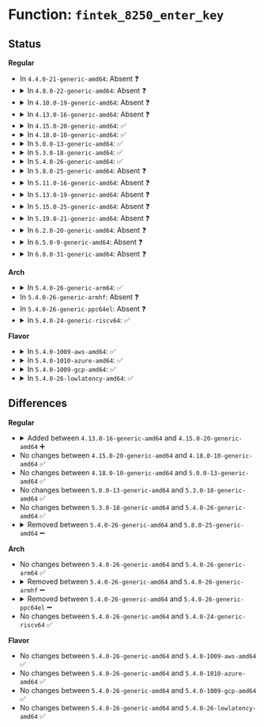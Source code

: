 # Function: <code>fintek_8250_enter_key</code>

## Status
<b>Regular</b>
<ul>
<li>
In <code>4.4.0-21-generic-amd64</code>: Absent ❓
</li>
<li>
<details>
<summary>In <code>4.8.0-22-generic-amd64</code>: Absent ❓</summary>

```json
{
  "name": "fintek_8250_enter_key",
  "collision_type": "Unique Static",
  "inline_type": "Full",
  "funcs": [
    {
      "addr": 18446744071584465227,
      "name": "fintek_8250_enter_key",
      "external": false,
      "loc": "drivers/tty/serial/8250/8250_fintek.c:52",
      "file": "drivers/tty/serial/8250/8250_fintek.c",
      "inline": "not declared, inlined",
      "caller_inline": [
        "drivers/tty/serial/8250/8250_fintek.c:fintek_8250_probe",
        "drivers/tty/serial/8250/8250_fintek.c:fintek_8250_probe",
        "drivers/tty/serial/8250/8250_fintek.c:fintek_8250_rs485_config"
      ],
      "caller_func": []
    }
  ],
  "symbols": []
}
```
</details>
</li>
<li>
<details>
<summary>In <code>4.10.0-19-generic-amd64</code>: Absent ❓</summary>

```json
{
  "name": "fintek_8250_enter_key",
  "collision_type": "Unique Static",
  "inline_type": "Full",
  "funcs": [
    {
      "addr": 18446744071584647445,
      "name": "fintek_8250_enter_key",
      "external": false,
      "loc": "drivers/tty/serial/8250/8250_fintek.c:103",
      "file": "drivers/tty/serial/8250/8250_fintek.c",
      "inline": "not declared, inlined",
      "caller_inline": [
        "drivers/tty/serial/8250/8250_fintek.c:fintek_8250_probe",
        "drivers/tty/serial/8250/8250_fintek.c:fintek_8250_rs485_config"
      ],
      "caller_func": []
    }
  ],
  "symbols": []
}
```
</details>
</li>
<li>
<details>
<summary>In <code>4.13.0-16-generic-amd64</code>: Absent ❓</summary>

```json
{
  "name": "fintek_8250_enter_key",
  "collision_type": "Unique Static",
  "inline_type": "Full",
  "funcs": [
    {
      "addr": 18446744071584730496,
      "name": "fintek_8250_enter_key",
      "external": false,
      "loc": "drivers/tty/serial/8250/8250_fintek.c:116",
      "file": "drivers/tty/serial/8250/8250_fintek.c",
      "inline": "not declared, inlined",
      "caller_inline": [
        "drivers/tty/serial/8250/8250_fintek.c:fintek_8250_probe",
        "drivers/tty/serial/8250/8250_fintek.c:fintek_8250_rs485_config"
      ],
      "caller_func": []
    }
  ],
  "symbols": []
}
```
</details>
</li>
<li>
<details>
<summary>In <code>4.15.0-20-generic-amd64</code>: ✅</summary>

```c
int fintek_8250_enter_key(u16 base_port, u8 key)
```

```json
{
  "name": "fintek_8250_enter_key",
  "collision_type": "Unique Static",
  "inline_type": "No",
  "funcs": [
    {
      "addr": 18446744071585144480,
      "name": "fintek_8250_enter_key",
      "external": false,
      "loc": "drivers/tty/serial/8250/8250_fintek.c:122",
      "file": "drivers/tty/serial/8250/8250_fintek.c",
      "inline": "seen, unknown",
      "caller_inline": [],
      "caller_func": [
        "drivers/tty/serial/8250/8250_fintek.c:fintek_8250_probe",
        "drivers/tty/serial/8250/8250_fintek.c:fintek_8250_set_termios",
        "drivers/tty/serial/8250/8250_fintek.c:fintek_8250_rs485_config"
      ]
    }
  ],
  "symbols": [
    {
      "addr": 18446744071585144480,
      "name": "fintek_8250_enter_key",
      "section": ".text",
      "bind": "STB_LOCAL",
      "size": 83
    }
  ]
}
```
</details>
</li>
<li>
<details>
<summary>In <code>4.18.0-10-generic-amd64</code>: ✅</summary>

```c
int fintek_8250_enter_key(u16 base_port, u8 key)
```

```json
{
  "name": "fintek_8250_enter_key",
  "collision_type": "Unique Static",
  "inline_type": "No",
  "funcs": [
    {
      "addr": 18446744071585378656,
      "name": "fintek_8250_enter_key",
      "external": false,
      "loc": "drivers/tty/serial/8250/8250_fintek.c:122",
      "file": "drivers/tty/serial/8250/8250_fintek.c",
      "inline": "seen, unknown",
      "caller_inline": [],
      "caller_func": [
        "drivers/tty/serial/8250/8250_fintek.c:fintek_8250_probe",
        "drivers/tty/serial/8250/8250_fintek.c:fintek_8250_set_termios",
        "drivers/tty/serial/8250/8250_fintek.c:fintek_8250_rs485_config"
      ]
    }
  ],
  "symbols": [
    {
      "addr": 18446744071585378656,
      "name": "fintek_8250_enter_key",
      "section": ".text",
      "bind": "STB_LOCAL",
      "size": 83
    }
  ]
}
```
</details>
</li>
<li>
<details>
<summary>In <code>5.0.0-13-generic-amd64</code>: ✅</summary>

```c
int fintek_8250_enter_key(u16 base_port, u8 key)
```

```json
{
  "name": "fintek_8250_enter_key",
  "collision_type": "Unique Static",
  "inline_type": "No",
  "funcs": [
    {
      "addr": 18446744071585502096,
      "name": "fintek_8250_enter_key",
      "external": false,
      "loc": "drivers/tty/serial/8250/8250_fintek.c:122",
      "file": "drivers/tty/serial/8250/8250_fintek.c",
      "inline": "seen, unknown",
      "caller_inline": [],
      "caller_func": [
        "drivers/tty/serial/8250/8250_fintek.c:fintek_8250_probe",
        "drivers/tty/serial/8250/8250_fintek.c:fintek_8250_set_termios",
        "drivers/tty/serial/8250/8250_fintek.c:fintek_8250_rs485_config"
      ]
    }
  ],
  "symbols": [
    {
      "addr": 18446744071585502096,
      "name": "fintek_8250_enter_key",
      "section": ".text",
      "bind": "STB_LOCAL",
      "size": 83
    }
  ]
}
```
</details>
</li>
<li>
<details>
<summary>In <code>5.3.0-18-generic-amd64</code>: ✅</summary>

```c
int fintek_8250_enter_key(u16 base_port, u8 key)
```

```json
{
  "name": "fintek_8250_enter_key",
  "collision_type": "Unique Static",
  "inline_type": "No",
  "funcs": [
    {
      "addr": 18446744071585720400,
      "name": "fintek_8250_enter_key",
      "external": false,
      "loc": "drivers/tty/serial/8250/8250_fintek.c:122",
      "file": "drivers/tty/serial/8250/8250_fintek.c",
      "inline": "seen, unknown",
      "caller_inline": [],
      "caller_func": [
        "drivers/tty/serial/8250/8250_fintek.c:fintek_8250_probe",
        "drivers/tty/serial/8250/8250_fintek.c:fintek_8250_set_termios",
        "drivers/tty/serial/8250/8250_fintek.c:fintek_8250_rs485_config"
      ]
    }
  ],
  "symbols": [
    {
      "addr": 18446744071585720400,
      "name": "fintek_8250_enter_key",
      "section": ".text",
      "bind": "STB_LOCAL",
      "size": 83
    }
  ]
}
```
</details>
</li>
<li>
<details>
<summary>In <code>5.4.0-26-generic-amd64</code>: ✅</summary>

```c
int fintek_8250_enter_key(u16 base_port, u8 key)
```

```json
{
  "name": "fintek_8250_enter_key",
  "collision_type": "Unique Static",
  "inline_type": "No",
  "funcs": [
    {
      "addr": 18446744071585861760,
      "name": "fintek_8250_enter_key",
      "external": false,
      "loc": "drivers/tty/serial/8250/8250_fintek.c:122",
      "file": "drivers/tty/serial/8250/8250_fintek.c",
      "inline": "seen, unknown",
      "caller_inline": [],
      "caller_func": [
        "drivers/tty/serial/8250/8250_fintek.c:fintek_8250_probe",
        "drivers/tty/serial/8250/8250_fintek.c:fintek_8250_set_termios",
        "drivers/tty/serial/8250/8250_fintek.c:fintek_8250_rs485_config"
      ]
    }
  ],
  "symbols": [
    {
      "addr": 18446744071585861760,
      "name": "fintek_8250_enter_key",
      "section": ".text",
      "bind": "STB_LOCAL",
      "size": 83
    }
  ]
}
```
</details>
</li>
<li>
<details>
<summary>In <code>5.8.0-25-generic-amd64</code>: Absent ❓</summary>

```json
{
  "name": "fintek_8250_enter_key",
  "collision_type": "Unique Static",
  "inline_type": "Full",
  "funcs": [
    {
      "addr": 18446744071586596525,
      "name": "fintek_8250_enter_key",
      "external": false,
      "loc": "drivers/tty/serial/8250/8250_fintek.c:123",
      "file": "drivers/tty/serial/8250/8250_fintek.c",
      "inline": "not declared, inlined",
      "caller_inline": [
        "drivers/tty/serial/8250/8250_fintek.c:probe_setup_port",
        "drivers/tty/serial/8250/8250_fintek.c:fintek_8250_set_termios",
        "drivers/tty/serial/8250/8250_fintek.c:fintek_8250_rs485_config"
      ],
      "caller_func": []
    }
  ],
  "symbols": []
}
```
</details>
</li>
<li>
<details>
<summary>In <code>5.11.0-16-generic-amd64</code>: Absent ❓</summary>

```json
{
  "name": "fintek_8250_enter_key",
  "collision_type": "Unique Static",
  "inline_type": "Full",
  "funcs": [
    {
      "addr": 18446744071586706893,
      "name": "fintek_8250_enter_key",
      "external": false,
      "loc": "drivers/tty/serial/8250/8250_fintek.c:123",
      "file": "drivers/tty/serial/8250/8250_fintek.c",
      "inline": "not declared, inlined",
      "caller_inline": [
        "drivers/tty/serial/8250/8250_fintek.c:probe_setup_port",
        "drivers/tty/serial/8250/8250_fintek.c:fintek_8250_set_termios",
        "drivers/tty/serial/8250/8250_fintek.c:fintek_8250_rs485_config"
      ],
      "caller_func": []
    }
  ],
  "symbols": []
}
```
</details>
</li>
<li>
<details>
<summary>In <code>5.13.0-19-generic-amd64</code>: Absent ❓</summary>

```json
{
  "name": "fintek_8250_enter_key",
  "collision_type": "Unique Static",
  "inline_type": "Full",
  "funcs": [
    {
      "addr": 18446744071586590477,
      "name": "fintek_8250_enter_key",
      "external": false,
      "loc": "drivers/tty/serial/8250/8250_fintek.c:123",
      "file": "drivers/tty/serial/8250/8250_fintek.c",
      "inline": "not declared, inlined",
      "caller_inline": [
        "drivers/tty/serial/8250/8250_fintek.c:probe_setup_port",
        "drivers/tty/serial/8250/8250_fintek.c:fintek_8250_set_termios",
        "drivers/tty/serial/8250/8250_fintek.c:fintek_8250_rs485_config"
      ],
      "caller_func": []
    }
  ],
  "symbols": []
}
```
</details>
</li>
<li>
<details>
<summary>In <code>5.15.0-25-generic-amd64</code>: Absent ❓</summary>

```json
{
  "name": "fintek_8250_enter_key",
  "collision_type": "Unique Static",
  "inline_type": "Full",
  "funcs": [
    {
      "addr": 18446744071587131697,
      "name": "fintek_8250_enter_key",
      "external": false,
      "loc": "drivers/tty/serial/8250/8250_fintek.c:123",
      "file": "drivers/tty/serial/8250/8250_fintek.c",
      "inline": "not declared, inlined",
      "caller_inline": [
        "drivers/tty/serial/8250/8250_fintek.c:probe_setup_port",
        "drivers/tty/serial/8250/8250_fintek.c:fintek_8250_set_termios",
        "drivers/tty/serial/8250/8250_fintek.c:fintek_8250_rs485_config"
      ],
      "caller_func": []
    }
  ],
  "symbols": []
}
```
</details>
</li>
<li>
<details>
<summary>In <code>5.19.0-21-generic-amd64</code>: Absent ❓</summary>

```json
{
  "name": "fintek_8250_enter_key",
  "collision_type": "Unique Static",
  "inline_type": "Full",
  "funcs": [
    {
      "addr": 18446744071588440775,
      "name": "fintek_8250_enter_key",
      "external": false,
      "loc": "drivers/tty/serial/8250/8250_fintek.c:123",
      "file": "drivers/tty/serial/8250/8250_fintek.c",
      "inline": "not declared, inlined",
      "caller_inline": [
        "drivers/tty/serial/8250/8250_fintek.c:probe_setup_port",
        "drivers/tty/serial/8250/8250_fintek.c:fintek_8250_set_termios",
        "drivers/tty/serial/8250/8250_fintek.c:fintek_8250_rs485_config"
      ],
      "caller_func": []
    }
  ],
  "symbols": []
}
```
</details>
</li>
<li>
<details>
<summary>In <code>6.2.0-20-generic-amd64</code>: Absent ❓</summary>

```json
{
  "name": "fintek_8250_enter_key",
  "collision_type": "Unique Static",
  "inline_type": "Full",
  "funcs": [
    {
      "addr": 18446744071589869815,
      "name": "fintek_8250_enter_key",
      "external": false,
      "loc": "drivers/tty/serial/8250/8250_fintek.c:123",
      "file": "drivers/tty/serial/8250/8250_fintek.c",
      "inline": "not declared, inlined",
      "caller_inline": [
        "drivers/tty/serial/8250/8250_fintek.c:probe_setup_port",
        "drivers/tty/serial/8250/8250_fintek.c:fintek_8250_set_termios",
        "drivers/tty/serial/8250/8250_fintek.c:fintek_8250_rs485_config"
      ],
      "caller_func": []
    }
  ],
  "symbols": []
}
```
</details>
</li>
<li>
<details>
<summary>In <code>6.5.0-9-generic-amd64</code>: Absent ❓</summary>

```json
{
  "name": "fintek_8250_enter_key",
  "collision_type": "Unique Static",
  "inline_type": "Full",
  "funcs": [
    {
      "addr": 18446744071590178647,
      "name": "fintek_8250_enter_key",
      "external": false,
      "loc": "drivers/tty/serial/8250/8250_fintek.c:123",
      "file": "drivers/tty/serial/8250/8250_fintek.c",
      "inline": "not declared, inlined",
      "caller_inline": [
        "drivers/tty/serial/8250/8250_fintek.c:probe_setup_port",
        "drivers/tty/serial/8250/8250_fintek.c:fintek_8250_set_termios",
        "drivers/tty/serial/8250/8250_fintek.c:fintek_8250_rs485_config"
      ],
      "caller_func": []
    }
  ],
  "symbols": []
}
```
</details>
</li>
<li>
<details>
<summary>In <code>6.8.0-31-generic-amd64</code>: Absent ❓</summary>

```json
{
  "name": "fintek_8250_enter_key",
  "collision_type": "Unique Static",
  "inline_type": "Full",
  "funcs": [
    {
      "addr": 18446744071590518807,
      "name": "fintek_8250_enter_key",
      "external": false,
      "loc": "drivers/tty/serial/8250/8250_fintek.c:123",
      "file": "drivers/tty/serial/8250/8250_fintek.c",
      "inline": "not declared, inlined",
      "caller_inline": [
        "drivers/tty/serial/8250/8250_fintek.c:probe_setup_port",
        "drivers/tty/serial/8250/8250_fintek.c:fintek_8250_set_termios",
        "drivers/tty/serial/8250/8250_fintek.c:fintek_8250_rs485_config"
      ],
      "caller_func": []
    }
  ],
  "symbols": []
}
```
</details>
</li>
</ul>
<b>Arch</b>
<ul>
<li>
<details>
<summary>In <code>5.4.0-26-generic-arm64</code>: ✅</summary>

```c
int fintek_8250_enter_key(u16 base_port, u8 key)
```

```json
{
  "name": "fintek_8250_enter_key",
  "collision_type": "Unique Static",
  "inline_type": "No",
  "funcs": [
    {
      "addr": 18446603336498595232,
      "name": "fintek_8250_enter_key",
      "external": false,
      "loc": "drivers/tty/serial/8250/8250_fintek.c:122",
      "file": "drivers/tty/serial/8250/8250_fintek.c",
      "inline": "seen, unknown",
      "caller_inline": [],
      "caller_func": [
        "drivers/tty/serial/8250/8250_fintek.c:probe_setup_port",
        "drivers/tty/serial/8250/8250_fintek.c:fintek_8250_set_termios",
        "drivers/tty/serial/8250/8250_fintek.c:fintek_8250_rs485_config"
      ]
    }
  ],
  "symbols": [
    {
      "addr": 18446603336498595232,
      "name": "fintek_8250_enter_key",
      "section": ".text",
      "bind": "STB_LOCAL",
      "size": 128
    }
  ]
}
```
</details>
</li>
<li>
In <code>5.4.0-26-generic-armhf</code>: Absent ❓
</li>
<li>
In <code>5.4.0-26-generic-ppc64el</code>: Absent ❓
</li>
<li>
<details>
<summary>In <code>5.4.0-24-generic-riscv64</code>: ✅</summary>

```c
int fintek_8250_enter_key(u16 base_port, u8 key)
```

```json
{
  "name": "fintek_8250_enter_key",
  "collision_type": "Unique Static",
  "inline_type": "No",
  "funcs": [
    {
      "addr": 18446743936276192820,
      "name": "fintek_8250_enter_key",
      "external": false,
      "loc": "drivers/tty/serial/8250/8250_fintek.c:122",
      "file": "drivers/tty/serial/8250/8250_fintek.c",
      "inline": "seen, unknown",
      "caller_inline": [],
      "caller_func": [
        "drivers/tty/serial/8250/8250_fintek.c:probe_setup_port",
        "drivers/tty/serial/8250/8250_fintek.c:fintek_8250_set_termios",
        "drivers/tty/serial/8250/8250_fintek.c:fintek_8250_rs485_config"
      ]
    }
  ],
  "symbols": [
    {
      "addr": 18446743936276192820,
      "name": "fintek_8250_enter_key",
      "section": ".text",
      "bind": "STB_LOCAL",
      "size": 126
    }
  ]
}
```
</details>
</li>
</ul>
<b>Flavor</b>
<ul>
<li>
<details>
<summary>In <code>5.4.0-1009-aws-amd64</code>: ✅</summary>

```c
int fintek_8250_enter_key(u16 base_port, u8 key)
```

```json
{
  "name": "fintek_8250_enter_key",
  "collision_type": "Unique Static",
  "inline_type": "No",
  "funcs": [
    {
      "addr": 18446744071585622768,
      "name": "fintek_8250_enter_key",
      "external": false,
      "loc": "drivers/tty/serial/8250/8250_fintek.c:122",
      "file": "drivers/tty/serial/8250/8250_fintek.c",
      "inline": "seen, unknown",
      "caller_inline": [],
      "caller_func": [
        "drivers/tty/serial/8250/8250_fintek.c:fintek_8250_probe",
        "drivers/tty/serial/8250/8250_fintek.c:fintek_8250_set_termios",
        "drivers/tty/serial/8250/8250_fintek.c:fintek_8250_rs485_config"
      ]
    }
  ],
  "symbols": [
    {
      "addr": 18446744071585622768,
      "name": "fintek_8250_enter_key",
      "section": ".text",
      "bind": "STB_LOCAL",
      "size": 83
    }
  ]
}
```
</details>
</li>
<li>
<details>
<summary>In <code>5.4.0-1010-azure-amd64</code>: ✅</summary>

```c
int fintek_8250_enter_key(u16 base_port, u8 key)
```

```json
{
  "name": "fintek_8250_enter_key",
  "collision_type": "Unique Static",
  "inline_type": "No",
  "funcs": [
    {
      "addr": 18446744071585487824,
      "name": "fintek_8250_enter_key",
      "external": false,
      "loc": "drivers/tty/serial/8250/8250_fintek.c:122",
      "file": "drivers/tty/serial/8250/8250_fintek.c",
      "inline": "seen, unknown",
      "caller_inline": [],
      "caller_func": [
        "drivers/tty/serial/8250/8250_fintek.c:fintek_8250_probe",
        "drivers/tty/serial/8250/8250_fintek.c:fintek_8250_set_termios",
        "drivers/tty/serial/8250/8250_fintek.c:fintek_8250_rs485_config"
      ]
    }
  ],
  "symbols": [
    {
      "addr": 18446744071585487824,
      "name": "fintek_8250_enter_key",
      "section": ".text",
      "bind": "STB_LOCAL",
      "size": 83
    }
  ]
}
```
</details>
</li>
<li>
<details>
<summary>In <code>5.4.0-1009-gcp-amd64</code>: ✅</summary>

```c
int fintek_8250_enter_key(u16 base_port, u8 key)
```

```json
{
  "name": "fintek_8250_enter_key",
  "collision_type": "Unique Static",
  "inline_type": "No",
  "funcs": [
    {
      "addr": 18446744071585812160,
      "name": "fintek_8250_enter_key",
      "external": false,
      "loc": "drivers/tty/serial/8250/8250_fintek.c:122",
      "file": "drivers/tty/serial/8250/8250_fintek.c",
      "inline": "seen, unknown",
      "caller_inline": [],
      "caller_func": [
        "drivers/tty/serial/8250/8250_fintek.c:fintek_8250_probe",
        "drivers/tty/serial/8250/8250_fintek.c:fintek_8250_set_termios",
        "drivers/tty/serial/8250/8250_fintek.c:fintek_8250_rs485_config"
      ]
    }
  ],
  "symbols": [
    {
      "addr": 18446744071585812160,
      "name": "fintek_8250_enter_key",
      "section": ".text",
      "bind": "STB_LOCAL",
      "size": 83
    }
  ]
}
```
</details>
</li>
<li>
<details>
<summary>In <code>5.4.0-26-lowlatency-amd64</code>: ✅</summary>

```c
int fintek_8250_enter_key(u16 base_port, u8 key)
```

```json
{
  "name": "fintek_8250_enter_key",
  "collision_type": "Unique Static",
  "inline_type": "No",
  "funcs": [
    {
      "addr": 18446744071585919776,
      "name": "fintek_8250_enter_key",
      "external": false,
      "loc": "drivers/tty/serial/8250/8250_fintek.c:122",
      "file": "drivers/tty/serial/8250/8250_fintek.c",
      "inline": "seen, unknown",
      "caller_inline": [],
      "caller_func": [
        "drivers/tty/serial/8250/8250_fintek.c:fintek_8250_probe",
        "drivers/tty/serial/8250/8250_fintek.c:fintek_8250_set_termios",
        "drivers/tty/serial/8250/8250_fintek.c:fintek_8250_rs485_config"
      ]
    }
  ],
  "symbols": [
    {
      "addr": 18446744071585919776,
      "name": "fintek_8250_enter_key",
      "section": ".text",
      "bind": "STB_LOCAL",
      "size": 83
    }
  ]
}
```
</details>
</li>
</ul>

## Differences
<b>Regular</b>
<ul>
<li>
<details>
<summary>Added between <code>4.13.0-16-generic-amd64</code> and <code>4.15.0-20-generic-amd64</code> ➕</summary>

```c
int fintek_8250_enter_key(u16 base_port, u8 key)
```
</details>
</li>
<li>
No changes between <code>4.15.0-20-generic-amd64</code> and <code>4.18.0-10-generic-amd64</code> ✅
</li>
<li>
No changes between <code>4.18.0-10-generic-amd64</code> and <code>5.0.0-13-generic-amd64</code> ✅
</li>
<li>
No changes between <code>5.0.0-13-generic-amd64</code> and <code>5.3.0-18-generic-amd64</code> ✅
</li>
<li>
No changes between <code>5.3.0-18-generic-amd64</code> and <code>5.4.0-26-generic-amd64</code> ✅
</li>
<li>
<details>
<summary>Removed between <code>5.4.0-26-generic-amd64</code> and <code>5.8.0-25-generic-amd64</code> ➖</summary>

```c
int fintek_8250_enter_key(u16 base_port, u8 key)
```
</details>
</li>
</ul>
<b>Arch</b>
<ul>
<li>
No changes between <code>5.4.0-26-generic-amd64</code> and <code>5.4.0-26-generic-arm64</code> ✅
</li>
<li>
<details>
<summary>Removed between <code>5.4.0-26-generic-amd64</code> and <code>5.4.0-26-generic-armhf</code> ➖</summary>

```c
int fintek_8250_enter_key(u16 base_port, u8 key)
```
</details>
</li>
<li>
<details>
<summary>Removed between <code>5.4.0-26-generic-amd64</code> and <code>5.4.0-26-generic-ppc64el</code> ➖</summary>

```c
int fintek_8250_enter_key(u16 base_port, u8 key)
```
</details>
</li>
<li>
No changes between <code>5.4.0-26-generic-amd64</code> and <code>5.4.0-24-generic-riscv64</code> ✅
</li>
</ul>
<b>Flavor</b>
<ul>
<li>
No changes between <code>5.4.0-26-generic-amd64</code> and <code>5.4.0-1009-aws-amd64</code> ✅
</li>
<li>
No changes between <code>5.4.0-26-generic-amd64</code> and <code>5.4.0-1010-azure-amd64</code> ✅
</li>
<li>
No changes between <code>5.4.0-26-generic-amd64</code> and <code>5.4.0-1009-gcp-amd64</code> ✅
</li>
<li>
No changes between <code>5.4.0-26-generic-amd64</code> and <code>5.4.0-26-lowlatency-amd64</code> ✅
</li>
</ul>
